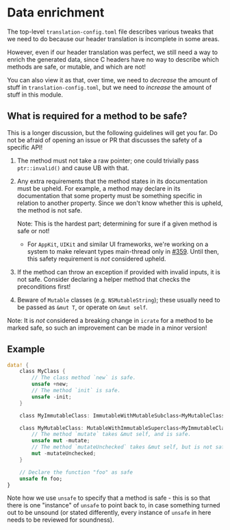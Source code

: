 # Data enrichment

The top-level `translation-config.toml` file describes various tweaks that we need to do because our header translation is incomplete in some areas.

However, even if our header translation was perfect, we still need a way to enrich the generated data, since C headers have no way to describe which methods are safe, or mutable, and which are not!

You can also view it as that, over time, we need to _decrease_ the amount of stuff in `translation-config.toml`, but we need to _increase_ the amount of stuff in this module.


## What is required for a method to be safe?

This is a longer discussion, but the following guidelines will get you far. Do
not be afraid of opening an issue or PR that discusses the safety of a
specific API!

1. The method must not take a raw pointer; one could trivially pass
    `ptr::invalid()` and cause UB with that.
2. Any extra requirements that the method states in its documentation must be
    upheld. For example, a method may declare in its documentation that some
    property must be something specific in relation to another property. Since
    we don't know whether this is upheld, the method is not safe.

    Note: This is the hardest part; determining for sure if a given method is
    safe or not!
    - For `AppKit`, `UIKit` and similar UI frameworks, we're working on a
      system to make relevant types main-thread only in [#359]. Until then,
      this safety requirement is _not_ considered upheld.
3. If the method can throw an exception if provided with invalid inputs, it is
    not safe. Consider declaring a helper method that checks the preconditions
    first!
4. Beware of `Mutable` classes (e.g. `NSMutableString`); these usually need to
    be passed as `&mut T`, or operate on `&mut self`.

Note: It is _not_ considered a breaking change in `icrate` for a method to be
marked safe, so such an improvement can be made in a minor version!

[#359]: https://github.com/madsmtm/objc2/pull/359


## Example

```rust , ignore
data! {
    class MyClass {
        // The class method `new` is safe.
        unsafe +new;
        // The method `init` is safe.
        unsafe -init;
    }

    class MyImmutableClass: ImmutableWithMutableSubclass<MyMutableClass> {}

    class MyMutableClass: MutableWithImmutableSuperclass<MyImmutableClass> {
        // The method `mutate` takes &mut self, and is safe.
        unsafe mut -mutate;
        // The method `mutateUnchecked` takes &mut self, but is not safe.
        mut -mutateUnchecked;
    }

    // Declare the function "foo" as safe
    unsafe fn foo;
}
```

Note how we use `unsafe` to specify that a method is safe - this is so that there is one "instance" of `unsafe` to point back to, in case something turned out to be unsound (or stated differently, every instance of `unsafe` in here needs to be reviewed for soundness).
